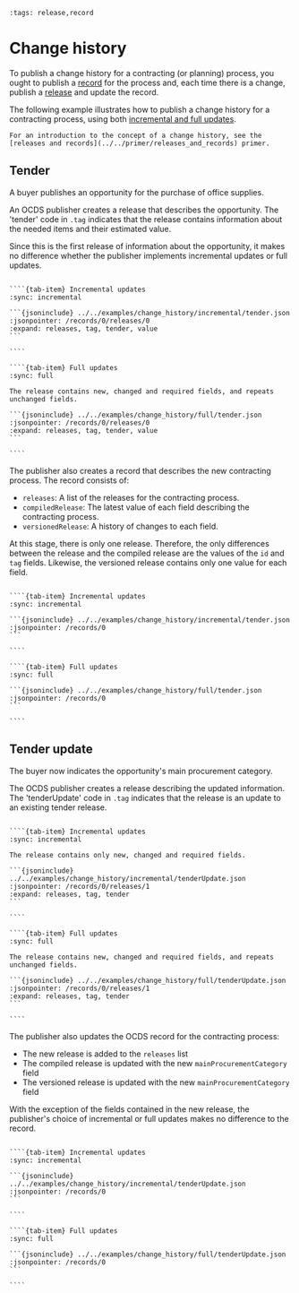 ```{workedexample} Change history
:tags: release,record
```

# Change history

To publish a change history for a contracting (or planning) process, you ought to publish a [record](../../schema/records_reference.md) for the process and, each time there is a change, publish a [release](../../schema/reference.md) and update the record.

The following example illustrates how to publish a change history for a contracting process, using both [incremental and full updates](change_history_options.md#incremental-or-full-updates).

```{note}
For an introduction to the concept of a change history, see the [releases and records](../../primer/releases_and_records) primer.
```

## Tender

A buyer publishes an opportunity for the purchase of office supplies.

An OCDS publisher creates a release that describes the opportunity. The 'tender' code in `.tag` indicates that the release contains information about the needed items and their estimated value.

Since this is the first release of information about the opportunity, it makes no difference whether the publisher implements incremental updates or full updates.

`````{tab-set}

````{tab-item} Incremental updates
:sync: incremental

```{jsoninclude} ../../examples/change_history/incremental/tender.json
:jsonpointer: /records/0/releases/0
:expand: releases, tag, tender, value
```

````

````{tab-item} Full updates
:sync: full

The release contains new, changed and required fields, and repeats unchanged fields.

```{jsoninclude} ../../examples/change_history/full/tender.json
:jsonpointer: /records/0/releases/0
:expand: releases, tag, tender, value
```

````

`````

The publisher also creates a record that describes the new contracting process. The record consists of:

* `releases`: A list of the releases for the contracting process.
* `compiledRelease`: The latest value of each field describing the contracting process.
* `versionedRelease`: A history of changes to each field.

At this stage, there is only one release. Therefore, the only differences between the release and the compiled release are the values of the `id` and `tag` fields. Likewise, the versioned release contains only one value for each field.

`````{tab-set}

````{tab-item} Incremental updates
:sync: incremental

```{jsoninclude} ../../examples/change_history/incremental/tender.json
:jsonpointer: /records/0
```

````

````{tab-item} Full updates
:sync: full

```{jsoninclude} ../../examples/change_history/full/tender.json
:jsonpointer: /records/0
```

````

`````

## Tender update

The buyer now indicates the opportunity's main procurement category.

The OCDS publisher creates a release describing the updated information. The 'tenderUpdate' code in `.tag` indicates that the release is an update to an existing tender release.

`````{tab-set}

````{tab-item} Incremental updates
:sync: incremental

The release contains only new, changed and required fields.

```{jsoninclude} ../../examples/change_history/incremental/tenderUpdate.json
:jsonpointer: /records/0/releases/1
:expand: releases, tag, tender
```

````

````{tab-item} Full updates
:sync: full

The release contains new, changed and required fields, and repeats unchanged fields.

```{jsoninclude} ../../examples/change_history/full/tenderUpdate.json
:jsonpointer: /records/0/releases/1
:expand: releases, tag, tender
```

````

`````

The publisher also updates the OCDS record for the contracting process:

* The new release is added to the `releases` list
* The compiled release is updated with the new `mainProcurementCategory` field
* The versioned release is updated with the new `mainProcurementCategory` field

With the exception of the fields contained in the new release, the publisher's choice of incremental or full updates makes no difference to the record.

`````{tab-set}

````{tab-item} Incremental updates
:sync: incremental

```{jsoninclude} ../../examples/change_history/incremental/tenderUpdate.json
:jsonpointer: /records/0
```

````

````{tab-item} Full updates
:sync: full

```{jsoninclude} ../../examples/change_history/full/tenderUpdate.json
:jsonpointer: /records/0
```

````

`````
